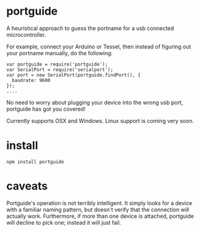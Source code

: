 # portguide

A heuristical approach to guess the portname for a usb connected microcontroller.

For example, connect your Arduino or Tessel, then instead of figuring out your portname manually, do the following:

```
var portguide = require('portguide');
var SerialPort = require('serialport');
var port = new SerialPort(portguide.findPort(), {
  baudrate: 9600
});
....
```

No need to worry about plugging your device into the wrong usb port, portguide has got you covered!

Currently supports OSX and Windows. Linux support is coming very soon.

# install

```
npm install portguide
```

# caveats

Portguide's operation is not terribly intelligent. It simply looks for a device with a familiar naming pattern, but doesn't verify that the connection will actually work. Furthermore, if more than one device is attached, portguide will decline to pick one; instead it will just fail.
